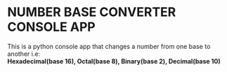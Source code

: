 # NUMBER BASE CONVERTER CONSOLE APP

This is a python console app that changes a number from one base to another i.e:<br><b>Hexadecimal(base 16), Octal(base 8), Binary(base 2), Decimal(base 10)</b>